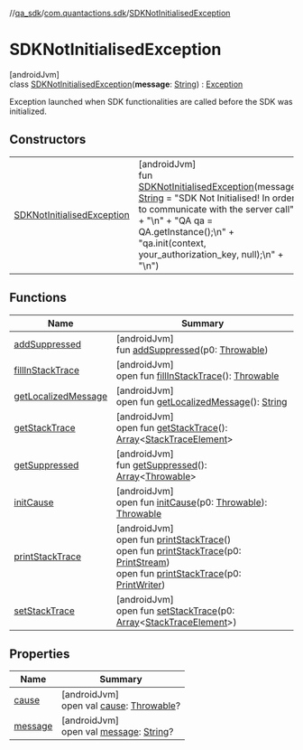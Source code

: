 //[qa_sdk](../../../index.md)/[com.quantactions.sdk](../index.md)/[SDKNotInitialisedException](index.md)

# SDKNotInitialisedException

[androidJvm]\
class [SDKNotInitialisedException](index.md)(**message**: [String](https://kotlinlang.org/api/latest/jvm/stdlib/kotlin/-string/index.html)) : [Exception](https://developer.android.com/reference/kotlin/java/lang/Exception.html)

Exception launched when SDK functionalities are called before the SDK was initialized.

## Constructors

| | |
|---|---|
| [SDKNotInitialisedException](-s-d-k-not-initialised-exception.md) | [androidJvm]<br>fun [SDKNotInitialisedException](-s-d-k-not-initialised-exception.md)(message: [String](https://kotlinlang.org/api/latest/jvm/stdlib/kotlin/-string/index.html) = "SDK Not Initialised! In order to communicate with the server call" +         "\n" +         "QA qa = QA.getInstance();\n" +         "qa.init(context, your_authorization_key, null);\n" +         "\n") |

## Functions

| Name | Summary |
|---|---|
| [addSuppressed](index.md#282858770%2FFunctions%2F203928384) | [androidJvm]<br>fun [addSuppressed](index.md#282858770%2FFunctions%2F203928384)(p0: [Throwable](https://kotlinlang.org/api/latest/jvm/stdlib/kotlin/-throwable/index.html)) |
| [fillInStackTrace](index.md#-1102069925%2FFunctions%2F203928384) | [androidJvm]<br>open fun [fillInStackTrace](index.md#-1102069925%2FFunctions%2F203928384)(): [Throwable](https://kotlinlang.org/api/latest/jvm/stdlib/kotlin/-throwable/index.html) |
| [getLocalizedMessage](index.md#1043865560%2FFunctions%2F203928384) | [androidJvm]<br>open fun [getLocalizedMessage](index.md#1043865560%2FFunctions%2F203928384)(): [String](https://kotlinlang.org/api/latest/jvm/stdlib/kotlin/-string/index.html) |
| [getStackTrace](index.md#2050903719%2FFunctions%2F203928384) | [androidJvm]<br>open fun [getStackTrace](index.md#2050903719%2FFunctions%2F203928384)(): [Array](https://kotlinlang.org/api/latest/jvm/stdlib/kotlin/-array/index.html)<[StackTraceElement](https://developer.android.com/reference/kotlin/java/lang/StackTraceElement.html)> |
| [getSuppressed](index.md#672492560%2FFunctions%2F203928384) | [androidJvm]<br>fun [getSuppressed](index.md#672492560%2FFunctions%2F203928384)(): [Array](https://kotlinlang.org/api/latest/jvm/stdlib/kotlin/-array/index.html)<[Throwable](https://kotlinlang.org/api/latest/jvm/stdlib/kotlin/-throwable/index.html)> |
| [initCause](index.md#-418225042%2FFunctions%2F203928384) | [androidJvm]<br>open fun [initCause](index.md#-418225042%2FFunctions%2F203928384)(p0: [Throwable](https://kotlinlang.org/api/latest/jvm/stdlib/kotlin/-throwable/index.html)): [Throwable](https://kotlinlang.org/api/latest/jvm/stdlib/kotlin/-throwable/index.html) |
| [printStackTrace](index.md#-1769529168%2FFunctions%2F203928384) | [androidJvm]<br>open fun [printStackTrace](index.md#-1769529168%2FFunctions%2F203928384)()<br>open fun [printStackTrace](index.md#1841853697%2FFunctions%2F203928384)(p0: [PrintStream](https://developer.android.com/reference/kotlin/java/io/PrintStream.html))<br>open fun [printStackTrace](index.md#1175535278%2FFunctions%2F203928384)(p0: [PrintWriter](https://developer.android.com/reference/kotlin/java/io/PrintWriter.html)) |
| [setStackTrace](index.md#2135801318%2FFunctions%2F203928384) | [androidJvm]<br>open fun [setStackTrace](index.md#2135801318%2FFunctions%2F203928384)(p0: [Array](https://kotlinlang.org/api/latest/jvm/stdlib/kotlin/-array/index.html)<[StackTraceElement](https://developer.android.com/reference/kotlin/java/lang/StackTraceElement.html)>) |

## Properties

| Name | Summary |
|---|---|
| [cause](index.md#2001302572%2FProperties%2F203928384) | [androidJvm]<br>open val [cause](index.md#2001302572%2FProperties%2F203928384): [Throwable](https://kotlinlang.org/api/latest/jvm/stdlib/kotlin/-throwable/index.html)? |
| [message](index.md#-1923430322%2FProperties%2F203928384) | [androidJvm]<br>open val [message](index.md#-1923430322%2FProperties%2F203928384): [String](https://kotlinlang.org/api/latest/jvm/stdlib/kotlin/-string/index.html)? |
